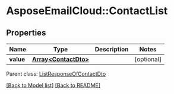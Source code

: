 # AsposeEmailCloud::ContactList
## Properties
Name | Type | Description | Notes
------------ | ------------- | ------------- | -------------
**value** | [**Array&lt;ContactDto&gt;**](ContactDto.md) |  | [optional] 

 Parent class: [ListResponseOfContactDto](ListResponseOfContactDto.md)

[[Back to Model list]](Models.md) [[Back to README]](README.md)


